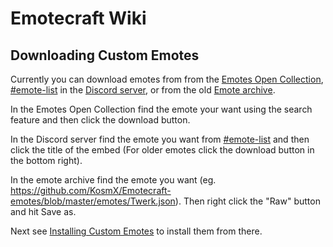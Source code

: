# Emotecraft Wiki

## Downloading Custom Emotes

Currently you can download emotes from from the [Emotes Open Collection](https://emotes.kosmx.dev/), [#emote-list](https://discord.com/invite/CNnyrqvD2H) in the [Discord server](https://discord.com/invite/38e348fxVS), or from the old [Emote archive](https://github.com/KosmX/Emotecraft-emotes).

In the Emotes Open Collection find the emote your want using the search feature and then click the download button.

In the Discord server find the emote you want from [#emote-list](https://discord.com/invite/CNnyrqvD2H) and then click the title of the embed (For older emotes click the download button in the bottom right).

In the emote archive find the emote you want (eg. <https://github.com/KosmX/Emotecraft-emotes/blob/master/emotes/Twerk.json>). Then right click the "Raw" button and hit Save as.

Next see [Installing Custom Emotes](./install-emotes) to install them from there.
